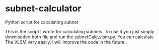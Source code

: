 # subnet-calculator
Python script for calculating subnet

This is the script I wrote for calculating subnets. To use it you just simply downloaded both file and run the subnetCalc_vlsm.py. You can calculate The VLSM very easily. I will improve the code in the future.
